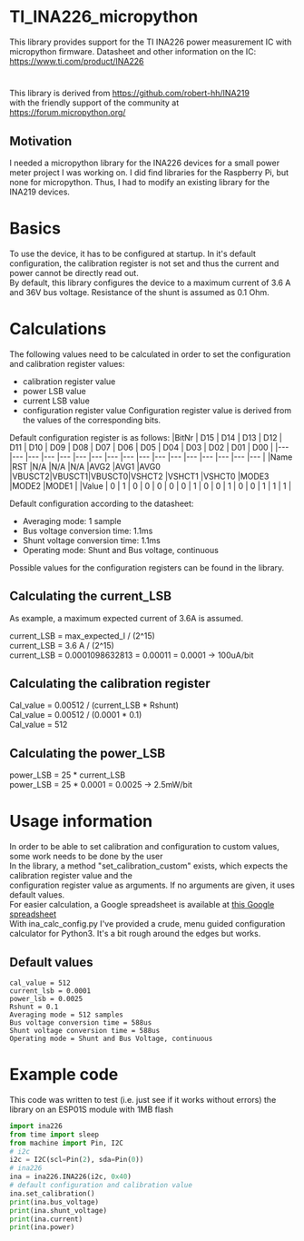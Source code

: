 # TI_INA226_micropython

This library provides support for the TI INA226 power measurement IC with micropython firmware.
Datasheet and other information on the IC: https://www.ti.com/product/INA226
#  
This library is derived from https://github.com/robert-hh/INA219 </br>
with the friendly support of the community at https://forum.micropython.org/
## Motivation
I needed a micropython library for the INA226 devices for a small power meter project I was working on. I did find libraries for the 
Raspberry Pi, but none for micropython. Thus, I had to modify an existing library for the INA219 devices.

# Basics

To use the device, it has to be configured at startup. In it's default configuration, the calibration register is not set and 
thus the current and power cannot be directly read out.</br>
By default, this library configures the device to a maximum current of 3.6 A and 36V bus voltage. Resistance of the shunt is assumed as 0.1 Ohm.

# Calculations

The following values need to be calculated in order to set the configuration and calibration register values:
- calibration register value
- power LSB value
- current LSB value
- configuration register value
Configuration register value is derived from the values of the corresponding bits.

Default configuration register is as follows:
|BitNr 	|	D15	|	D14	|	D13	|	D12	|	D11	|	D10	|	D09	|	D08	|	D07	|	D06	|	D05	|	D04	|	D03	|	D02	|	D01	|	D00	|
|---	|---	|---	|---	|---	|---	|---	|---	|---	|---	|---	|---	|---	|---	|---	|---	|---	|
|Name  	|RST	|N/A	|N/A	|N/A	|AVG2	|AVG1	|AVG0	|VBUSCT2|VBUSCT1|VBUSCT0|VSHCT2	|VSHCT1	|VSHCT0	|MODE3	|MODE2	|MODE1	|
|Value 	|	0	|	1	|	0	|	0	|	0	|	0	|	0	|	1	|	0	|	0	|	1	|	0	|	0	|	1	|	1	|	1	|

Default configuration according to the datasheet:
- Averaging mode: 1 sample
- Bus voltage conversion time: 1.1ms
- Shunt voltage conversion time: 1.1ms
- Operating mode: Shunt and Bus voltage, continuous

Possible values for the configuration registers can be found in the library.

## Calculating the current_LSB
As example, a maximum expected current of 3.6A is assumed.

current_LSB = max_expected_I / (2^15)</br>
current_LSB = 3.6 A / (2^15)</br>
current_LSB = 0.0001098632813 = 0.00011 = 0.0001 -> 100uA/bit</br>

## Calculating the calibration register

Cal_value = 0.00512 / (current_LSB * Rshunt)</br>
Cal_value = 0.00512 / (0.0001 * 0.1)</br>
Cal_value = 512</br>

## Calculating the power_LSB

power_LSB = 25 * current_LSB</br>
power_LSB = 25 * 0.0001 = 0.0025 -> 2.5mW/bit</br>

# Usage information
In order to be able to set calibration and configuration to custom values, some work needs to be done by the user</br>
In the library, a method "set_calibration_custom" exists, which expects the calibration register value and the </br>
configuration register value as arguments. If no arguments are given, it uses default values.</br>
For easier calculation, a Google spreadsheet is available at [this Google spreadsheet](https://docs.google.com/spreadsheets/d/1k0MbBsduRgoQ8huFrBwaHQnYhl97LjkpEw-sIXykTEg/edit?usp=sharing "INA226 Google Spreadsheet")</br>
With ina_calc_config.py I've provided a crude, menu guided configuration calculator for Python3. It's a bit rough around the edges but works.

## Default values
`cal_value = 512`</br>
`current_lsb = 0.0001`</br>
`power_lsb = 0.0025`</br>
`Rshunt = 0.1`</br>
`Averaging mode = 512 samples`</br>
`Bus voltage conversion time = 588us`</br>
`Shunt voltage conversion time = 588us`</br>
`Operating mode = Shunt and Bus Voltage, continuous`</br>

# Example code
This code was written to test (i.e. just see if it works without errors) the library on an ESP01S module with 1MB flash

```python
import ina226
from time import sleep
from machine import Pin, I2C
# i2c
i2c = I2C(scl=Pin(2), sda=Pin(0))
# ina226
ina = ina226.INA226(i2c, 0x40)
# default configuration and calibration value
ina.set_calibration()
print(ina.bus_voltage)
print(ina.shunt_voltage)
print(ina.current)
print(ina.power)
```
